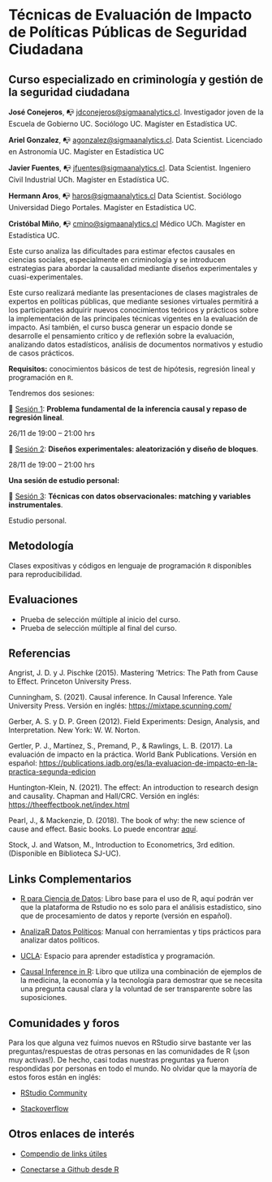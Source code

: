 # Técnicas de Evaluación de Impacto de Políticas Públicas de Seguridad Ciudadana

## Curso especializado en criminología y gestión de la seguridad ciudadana

**José Conejeros**, :mailbox_with_no_mail: [jdconejeros@sigmaanalytics.cl](jdconejeros@sigmaanalytics.cl). Investigador joven de la Escuela de Gobierno UC. Sociólogo UC. Magíster en Estadística UC.

**Ariel Gonzalez**, :mailbox_with_no_mail: [agonzalez@sigmaanalytics.cl](agonzalez@sigmaanalytics.cl). Data Scientist. Licenciado en Astronomía UC. Magíster en Estadística UC

**Javier Fuentes**, :mailbox_with_no_mail: [jfuentes@sigmaanalytics.cl](jfuentes@sigmaanalytics.cl). Data Scientist. Ingeniero Civil Industrial UCh. Magíster en Estadística UC.

**Hermann Aros**, :mailbox_with_no_mail: [haros@sigmaanalytics.cl](haros@sigmaanalytics.cl) Data Scientist. Sociólogo Universidad Diego Portales. Magíster en Estadística UC.

**Cristóbal Miño**, :mailbox_with_no_mail: [cmino@sigmaanalytics.cl](cmino@sigmaanalytics.cl) Médico UCh. Magíster en Estadística UC.

Este curso analiza las dificultades para estimar efectos causales en ciencias sociales, especialmente en criminología y se introducen estrategias para abordar la causalidad mediante diseños experimentales y cuasi-experimentales. 

Este curso realizará mediante las presentaciones de clases magistrales de expertos en políticas públicas, que mediante sesiones virtuales permitirá a los participantes adquirir nuevos conocimientos teóricos y prácticos sobre la implementación de las principales técnicas vigentes en la evaluación de impacto. Así también, el curso busca generar un espacio donde se desarrolle el pensamiento crítico y de reflexión sobre la evaluación, analizando datos estadísticos, análisis de documentos normativos y estudio de casos prácticos.

**Requisitos:** conocimientos básicos de test de hipótesis, regresión lineal y programación en `R`.

Tendremos dos sesiones: 

:pushpin: [Sesión 1](https://sigmalabschile.github.io/Workshop-IPESA-TEVI24.github.io/S1.html): **Problema fundamental de la inferencia causal y repaso de regresión lineal**. 

26/11 de 19:00 – 21:00 hrs

:pushpin: [Sesión 2](https://sigmalabschile.github.io/Workshop-IPESA-TEVI24.github.io/S2.html): **Diseños experimentales: aleatorización y diseño de bloques**. 

28/11 de 19:00 – 21:00 hrs

**Una sesión de estudio personal:**

:pushpin: [Sesión 3](https://sigmalabschile.github.io/Workshop-IPESA-TEVI24.github.io/S3.html): **Técnicas con datos observacionales: matching y variables instrumentales**. 

Estudio personal.


## Metodología

Clases expositivas y códigos en lenguaje de programación `R` disponibles para reproducibilidad. 

## Evaluaciones

- Prueba de selección múltiple al inicio del curso.
- Prueba de selección múltiple al final del curso.

## Referencias 

Angrist, J. D. y J. Pischke (2015). Mastering ’Metrics: The Path from Cause to Effect. Princeton University Press.

Cunningham, S. (2021). Causal inference. In Causal Inference. Yale University Press. Versión en inglés: <https://mixtape.scunning.com/>

Gerber, A. S. y D. P. Green (2012). Field Experiments: Design, Analysis, and Interpretation. New York: W. W. Norton.

Gertler, P. J., Martínez, S., Premand, P., & Rawlings, L. B. (2017). La evaluación de impacto en la práctica. World Bank Publications. Versión en español: <https://publications.iadb.org/es/la-evaluacion-de-impacto-en-la-practica-segunda-edicion>

Huntington-Klein, N. (2021). The effect: An introduction to research design and causality. Chapman and Hall/CRC. Versión en inglés: <https://theeffectbook.net/index.html>

Pearl, J., & Mackenzie, D. (2018). The book of why: the new science of cause and effect. Basic books. Lo puede encontrar [aquí](http://repo.darmajaya.ac.id/5342/1/The%20book%20of%20why_%20the%20new%20science%20of%20cause%20and%20effect%20%28%20PDFDrive%20%29.pdf).

Stock, J. and Watson, M., Introduction to Econometrics, 3rd edition. (Disponible en Biblioteca SJ-UC).

## Links Complementarios

- [R para Ciencia de Datos](https://r4ds.hadley.nz/): Libro base para el uso de R, aquí podrán ver que la plataforma de Rstudio no es solo para el análisis estadístico, sino que de procesamiento de datos y reporte (versión en español).

- [AnalizaR Datos Políticos](https://arcruz0.github.io/libroadp/index.html): Manual con herramientas y tips prácticos para analizar datos políticos.

- [UCLA](https://stats.oarc.ucla.edu/r/): Espacio para aprender estadística y programación.

- [Causal Inference in R](https://www.r-causal.org/): Libro que utiliza una combinación de ejemplos de la medicina, la economía y la tecnología para demostrar que se necesita una pregunta causal clara y la voluntad de ser transparente sobre las suposiciones.

## Comunidades y foros

Para los que alguna vez fuimos nuevos en RStudio sirve bastante ver las preguntas/respuestas de otras personas en las comunidades de R (¡son muy activas!). De hecho, casi todas nuestras preguntas ya fueron respondidas por personas en todo el mundo. No olvidar que la mayoría de estos foros están en inglés:

+ [RStudio Community](https://community.rstudio.com/)

+ [Stackoverflow](https://stackoverflow.com/questions/tagged/r)

## Otros enlaces de interés

+ [Compendio de links útiles](https://www.lecy.info/r-for-public-policy)

+ [Conectarse a Github desde R](https://happygitwithr.com/rstudio-git-github.html#clone-the-new-github-repository-to-your-computer-via-rstudio)